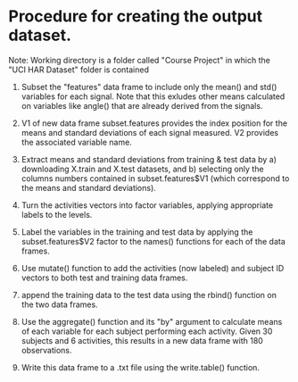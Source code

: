 # Procedure for creating the output dataset.

Note: Working directory is a folder called "Course Project" in which the "UCI HAR Dataset" folder is contained

1) Subset the "features" data frame to include only the mean() and std() variables for each signal. Note that this exludes other means calculated on variables like angle() that are already derived from the signals.

2) V1 of new data frame subset.features provides the index position for the means and standard deviations of each signal measured. V2 provides the associated variable name.

3) Extract means and standard deviations from training & test data by a) downloading X.train and X.test datasets, and b) selecting only the columns numbers contained in subset.features$V1 (which correspond to the means and standard deviations).

4) Turn the activities vectors into factor variables, applying appropriate labels to the levels.

5) Label the variables in the training and test data by applying the subset.features$V2 factor to the names() functions for each of the data frames.

6) Use mutate() function to add the activities (now labeled) and subject ID vectors to both test and training data frames.

7) append the training data to the test data using the rbind() function on the two data frames.

8) Use the aggregate() function and its "by" argument to calculate means of each variable for each subject performing each activity. Given 30 subjects and 6 activities, this results in a new data frame with 180 observations.

9) Write this data frame to a .txt file using the write.table() function.

